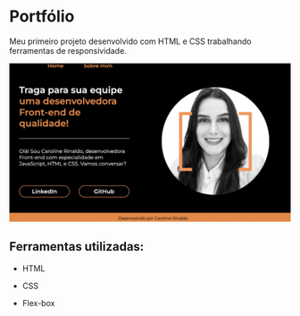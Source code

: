 # Portfólio
Meu primeiro projeto desenvolvido com HTML e CSS trabalhando ferramentas de responsividade.

![](https://github.com/carolinerinaldo/Portfolio/blob/main/portfolio.png)

## Ferramentas utilizadas:

* HTML

* CSS

* Flex-box


```
